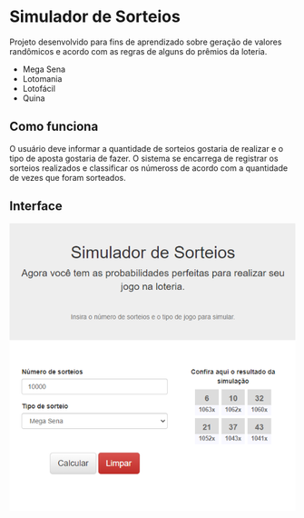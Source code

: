 # Simulador de Sorteios

Projeto desenvolvido para fins de aprendizado sobre geração de valores randômicos e acordo com as regras de alguns do prêmios da loteria.
- Mega Sena
- Lotomania
- Lotofácil
- Quina

## Como funciona

O usuário deve informar a quantidade de sorteios gostaria de realizar e o tipo de aposta gostaria de fazer.
O sistema se encarrega de registrar os sorteios realizados e classificar os númeross de acordo com a quantidade de vezes que foram sorteados.

## Interface

<p align="center">
  <img src="./assets/interface.png" alt="Interface da aplicação"/>
</p>